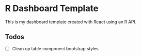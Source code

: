 # R Dashboard Template

This is my dashboard template created with React using an R API.

## Todos

- [ ] Clean up table component bootstrap styles
